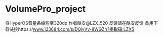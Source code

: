 # VolumePro_project
将HyperOS音量条缩短至320dp
作者酷安@LZX_520
反馈请在酷安反馈
备用下载链接https://www.123684.com/s/DQjyVv-8WGZh?提取码:LZX5
